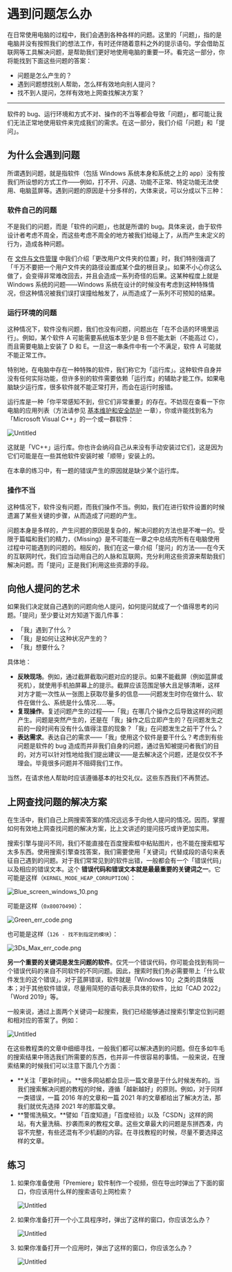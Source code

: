 # 遇到问题怎么办

在日常使用电脑的过程中，我们会遇到各种各样的问题。这里的「问题」，指的是电脑并没有按照我们的想法工作，有时还伴随着意料之外的提示语句。学会借助互联网等工具解决问题，是帮助我们更好地使用电脑的重要一环。看完这一部分，你将能找到下面这些问题的答案：

- 问题是怎么产生的？
- 遇到问题想找别人帮助，怎么样有效地向别人提问？
- 找不到人提问，怎样有效地上网查找解决方案？

---

软件的 bug、运行环境和方式不对、操作的不当等都会导致「问题」，都可能让我们无法正常地使用软件来完成我们的需求。在这一部分，我们介绍「问题」和「提问」。

## 为什么会遇到问题

所谓遇到问题，就是指软件（包括 Windows 系统本身和系统之上的 app）没有按我们所设想的方式工作——例如，打不开、闪退、功能不正常、特定功能无法使用、电脑蓝屏等。遇到问题的原因是十分多样的，大体来说，可以分成以下三种：

### 软件自己的问题

不是我们的问题，而是「软件的问题」，也就是所谓的 bug。具体来说，由于软件设计者考虑不周全，而这些考虑不周全的地方被我们给碰上了，从而产生未定义的行为，造成各种问题。

在 [文件与文件管理](file-and-file-management.md) 中我们介绍「更改用户文件夹的位置」时，我们特别强调了「千万不要把一个用户文件夹的路径设置成某个盘的根目录」。如果不小心你这么做了，会变得非常难改回去，并且会造成一系列奇怪的后果。这某种程度上就是 Windows 系统的问题——Windows 系统在设计的时候没有考虑到这种特殊情况，但这种情况被我们误打误撞给触发了，从而造成了一系列不可预知的结果。

### 运行环境的问题

这种情况下，软件没有问题，我们也没有问题，问题出在「在不合适的环境里运行」。例如，某个软件 A 可能需要系统版本至少是 B 但不能太新（不能高过 C），而且需要电脑上安装了 D 和 E。一旦这一串条件中有一个不满足，软件 A 可能就不能正常工作。

特别地，在电脑中存在一种特殊的软件，我们称它为「运行库」。这种软件自身并没有任何实际功能，但许多别的软件需要依赖「运行库」的辅助才能工作。如果电脑缺少运行库，很多软件就不能正常打开，而会在运行时报错。

运行库是一种「你平常感知不到，但它们非常重要」的存在。不妨现在查看一下你电脑的应用列表（方法请参见 [基本维护和安全防护](basic-maintenance.md) 一章），你或许能找到名为「Microsoft Visual C++」的一个或一群软件：

![Untitled](how-to-find-solutions/Untitled.png)

这就是「VC++」运行库。你也许会纳闷自己从来没有手动安装过它们，这是因为它们可能是在一些其他软件安装时被「顺带」安装上的。

在本章的练习中，有一题的错误产生的原因就是缺少某个运行库。

### 操作不当

这种情况下，软件没有问题，而我们操作不当。例如，我们在进行软件设置的时候遗漏了某些关键的步骤，从而造成了问题的产生。

问题本身是多样的，产生问题的原因是复杂的，解决问题的方法也是不唯一的。受限于篇幅和我们的精力，《Missing》是不可能在一章之中总结完所有在电脑使用过程中可能遇到的问题的。相反的，我们在这一章介绍「提问」的方法——在今天的互联网时代，我们应当动用自己的人脉和互联网，充分利用这些资源来帮助我们解决问题。而「提问」正是我们利用这些资源的手段。

## 向他人提问的艺术

如果我们决定就自己遇到的问题向他人提问，如何提问就成了一个值得思考的问题。「提问」至少要让对方知道下面几件事：

- 「我」遇到了什么？
- 「我」是如何让这种状况产生的？
- 「我」想要什么？

具体地：

- **反映现场**。例如，通过截屏截取问题对应的提示。如果不能截屏（例如蓝屏或死机），就使用手机拍屏幕上的提示。截屏应该范围足够大且足够清晰，这样对方才能一次性从一张图上获取尽量多的信息——问题发生时你在做什么、软件在做什么、系统是什么情况……等。
- **复现操作**。复述问题产生的过程——「我」在哪几个操作之后导致这样的问题产生。问题是突然产生的，还是在「我」操作之后立即产生的？在问题发生之前的一段时间有没有什么值得注意的现象？「我」在问题发生之前干了什么？
- **表达需求**。表达自己的需求——「我」使用这个软件是要干什么？考虑到有些问题是软件的 bug 造成而并非我们自身的问题，通过告知被提问者我们的目的，对方可以针对性地给我们提出建议——是去解决这个问题，还是仅仅不予理会。毕竟很多问题并不阻碍我们工作。

当然，在请求他人帮助时应该遵循基本的社交礼仪。这些东西我们不再赘述。

## 上网查找问题的解决方案

在生活中，我们自己上网搜索答案的情况远远多于向他人提问的情况。因而，掌握如何有效地上网查找问题的解决方案，比上文讲述的提问技巧或许更加实用。

搜索引擎与提问不同，我们不能直接在百度搜索框中粘贴图片，也不能在搜索框写太多东西。使用搜索引擎查找答案，我们需要使用「关键词」代替成段的语句来表征自己遇到的问题。对于我们常常见到的软件出错，一般都会有一个「错误代码」以及相应的错误文本。这个 **错误代码和错误文本就是最最重要的关键词之一**。它可能是这样（`KERNEL_MODE_HEAP_CORRUPTION`）：

![Blue_screen_windows_10.png](how-to-find-solutions/Blue_screen_windows_10.png)

可能是这样（`0x80070490`）：

![Green_err_code.png](how-to-find-solutions/Green_err_code.png)

也可能是这样（`126 - 找不到指定的模块`）：

![3Ds_Max_err_code.png](how-to-find-solutions/3Ds_Max_err_code.png)

**另一个重要的关键词是发生问题的软件**。仅凭一个错误代码，你可能会找到有同一个错误代码的来自不同软件的不同问题。因此，搜索时我们务必需要带上「什么软件发生的这个错误」。对于蓝屏错误，软件就是「Windows 10」之类的具体版本；对于其他软件错误，尽量用简短的语句表示具体的软件，比如「CAD 2022」「Word 2019」等。

一般来说，通过上面两个关键词一起搜索，我们已经能够通过搜索引擎定位到问题和相对应的答案了。例如：

![Untitled](how-to-find-solutions/Untitled%201.png)

在这些教程类的文章中细细寻找，一般我们都可以解决遇到的问题。但在多如牛毛的搜索结果中筛选我们所需要的东西，也并非一件很容易的事情。一般来说，在搜索结果的时候我们可以注意下面几个方面：

- **关注「更新时间」。**很多网站都会显示一篇文章是于什么时候发布的。当我们搜索解决问题的教程的时候，遵循「越新越好」的原则。例如，对于同样一类错误，一篇 2016 年的文章和一篇 2021 年的文章都给出了解决方法，那我们就优先选择 2021 年的那篇文章。
- **警惕洗稿文。**譬如「百度知道」「百度经验」以及「CSDN」这样的网站，有大量洗稿、抄袭而来的教程文章。这些文章最大的问题是东拼西凑，内容不完整，有些还混有不少机翻的内容。在寻找教程的时候，尽量不要选择这样的文章。

## 练习

1. 如果你准备使用「Premiere」软件制作一个视频，但在导出时弹出了下面的窗口，你应该用什么样的搜索语句上网检索？
    
    ![Untitled](how-to-find-solutions/Untitled%202.png)
    
2. 如果你准备打开一个小工具程序时，弹出了这样的窗口，你应该怎么办？
    
    ![Untitled](how-to-find-solutions/Untitled%203.png)
    
3. 如果你准备打开一个应用时，弹出了这样的窗口，你应该怎么办？
    
    ![Untitled](how-to-find-solutions/Untitled%204.png)